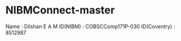 # NIBMConnect-master

Name         : Dilshan E A M
ID(NIBM)     : COBSCComp171P-030
ID(Coventry) : 8512987
